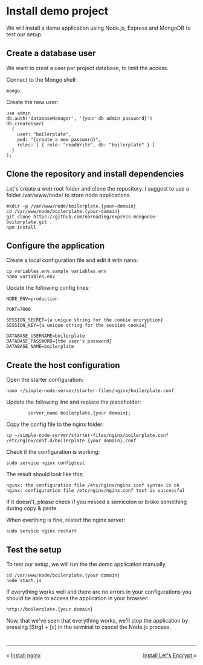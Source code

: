 # Install demo project

We will install a demo application using Node.js, Express and MongoDB to test our setup.

## Create a database user

We want to creat a user per project database, to limit the access.

Connect to the Mongo shell:  
```
mongo
```

Create the new user:  
```
use admin
db.auth('databaseManager', '{your db admin password}')
db.createUser(
  {
    user: "boilerplate",
    pwd: "{create a new password}",
    roles: [ { role: "readWrite", db: "boilerplate" } ]
  }
);
```

## Clone the repository and install dependencies

Let's create a web root folder and clone the repository. I suggest to use a folder /var/www/node/ to store node applications.

```
mkdir -p /var/www/node/boilerplate.{your-domain}
cd /var/www/node/boilerplate.{your-domain}
git clone https://github.com/noreading/express-mongoose-boilerplate.git .
npm install
```

## Configure the application

Create a local configuration file and edit it with nano:  
```
cp variables.env.sample variables.env
nano variables.env
```

Update the following config lines:  
```
NODE_ENV=production

PORT=7000

SESSION_SECRET={a unique string for the cookie encryption}
SESSION_KEY={a unique string for the session cookie}

DATABASE_USERNAME=boilerplate
DATABASE_PASSWORD={the user's password}
DATABASE_NAME=boilerplate
```

## Create the host configuration

Open the starter configuration:  
```
nano ~/simple-node-server/starter-files/nginx/boilerplate.conf
```

Update the following line and replace the placeholder:  
```
        server_name boilerplate.{your domain};
```

Copy the config file to the nginx folder:  
```
cp ~/simple-node-server/starter-files/nginx/boilerplate.conf /etc/nginx/conf.d/boilerplate.{your domain}.conf
```

Check if the configuration is working:  
```
sudo service nginx configtest
```

The result should look like this:  
```
nginx: the configuration file /etc/nginx/nginx.conf syntax is ok
nginx: configuration file /etc/nginx/nginx.conf test is successful
```

If it doesn't, please check if you missed a semicolon or broke something during copy &amp; paste.

When everthing is fine, restart the nginx server:  
```
sudo service nginx restart
```

## Test the setup

To test our setup, we will run the the demo application manually.

```
cd /var/www/node/boilerplate.{your domain}
node start.js
```

If everything works well and there are no errors in your configurations you should be able to access the application in your browser:

```
http://boilerplate.{your domain}
```

Now, that we've seen that everything works, we'll stop the application by pressing [Strg] + [c] in the terminal to cancel the Node.js process.


<div style="border-top: 2px solid #a0a0a0; margin-top: 2.5rem; padding-top: 1rem;">
    <div style="float: left">
        &laquo;
        <a href="./install-nginx.md">
            Install nginx
        </a>
    </div>
    <div style="float: right;">
        <a href="./install-lets-encrypt.md">
            Install Let's Encrypt
        </a>
        &raquo;
    </div>
</div>